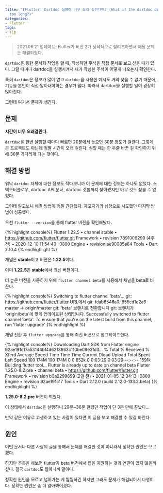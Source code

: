 ```yaml
---
title: "[Flutter] Dartdoc 실행이 너무 오래 걸린다면? (What if the dartdoc documenting time is
  too long?)"
categories:
- Flutter
tags:
- Tip
---
```


> 2021.06.21 업데이트: Flutter가 버전 2가 정식적으로 릴리즈하면서 해당 문제는 해결되었다.

`dartdoc`을 통한 문서화 작업을 할 때, 작성하던 주석을 직접 문서로 보고 싶을 때가 있다. 그럴 때마다 dartdoc을 실행시켜서 내가 작성한 주석이 어떻게 나오는지 확인한다.

특히 `dartdoc`은 정보가 많이 없고 `dartdoc`을 사용한 예시도 거의 찾을 수 없기 때문에, 기능을 본인이 직접 알아내야하는 경우가 많다. 따라서 dartdoc을 실행할 일이 굉장히 많아진다.

그런데 여기서 문제가 생긴다.

## 문제

**시간이 너무 오래걸린다.**

`dartdoc`을 한번 실행할 때마다 빠르면 20분에서 늦으면 30분 정도가 걸린다. 그렇게 큰 프로젝트도 아닌데 정말 시간이 오래 걸린다. 심할 때는 한 두줄 바꾼 걸 확인하기 위해 30분 기다리게 되는 것이다.

## 해결 방법
워낙 `dartdoc` 자체에 대한 정보도 적다보니까 이 문제에 대한 정보는 하나도 없었다. 스택오버플로우, dartdoc API 문서, dartdoc 깃헙까지 찾아봤지만  아무 것도 찾을 수 없었다.

그런데 알고보니 해결 방법이 정말 간단했다. 자포자기의 심정으로 시도했던 마지막 방법이 성공했다.

우선 `flutter --version`을 통해 flutter 버젼을 확인해봤다.

{% highlight console%}
Flutter 1.22.5 • channel stable • https://github.com/flutter/flutter.git
Framework • revision 7891006299 (4주 전) • 2020-12-10 11:54:40 -0800
Engine • revision ae90085a84
Tools • Dart 2.10.4
{% endhighlight %}

채널은 **stable**이고 버젼은 **1.22.5**이다.

이미 **1.22.5**은  **stable**에서 최신 버전이다.

더 높은 버전을 사용하기 위해 `flutter channel beta`를 사용해서 채널을 beta로 바꾼다.

{% highlight console%}
Switching to flutter channel 'beta'...
git: https://github.com/flutter/flutter URL에서
git:    fdab8546a0..655cd1e2a6  master     -> origin/master
git: 'beta' 브랜치로 전환합니다
git: 브랜치가 'origin/beta'에 맞게 업데이트된 상태입니다.
Successfully switched to flutter channel 'beta'.
To ensure that you're on the latest build from this channel, run 'flutter upgrade'
{% endhighlight %}

채널 전환 후 `flutter upgrade`를 통해 최신 버젼으로 업그레이드한다.

{% highlight console%}
Downloading Dart SDK from Flutter engine 92ae191c17a53144bf4d62f3863c110be08e3fd3...
  % Total    % Received % Xferd  Average Speed   Time    Time     Time  Current
                                 Dload  Upload   Total   Spent    Left  Speed
100  174M  100  174M    0     0   852k      0  0:03:29  0:03:29 --:--:-- 1591k
Building flutter tool...
Flutter is already up to date on channel beta
Flutter 1.25.0-8.2.pre • channel beta • https://github.com/flutter/flutter.git
Framework • revision b0a2299859 (2일 전) • 2021-01-05 12:34:13 -0800
Engine • revision 92ae191c17
Tools • Dart 2.12.0 (build 2.12.0-133.2.beta)
{% endhighlight %}

**1.25.0-8.2.pre** 버젼이 되었다.

이 상태에서 `dartdoc`을 실행하니 20분~30분 걸렸던 작업이 단 3분 만에 끝났다\...

만약 같은 이유로 고생하고 있는 사람이 있다면 이 글을 보고 해결할 수 있길 바란다.
## 원인
어떤 문서나 다른 사람의 글을 통해서 문제를 해결한 것이 아니라서 정확한 원인은 모르겠다.

하지만 추측을 해보면 flutter가 beta 버젼에서 웹을 지원하는 것과 연관이 있지 않을까 싶다. 결국 `dartdoc`도 웹이니까 말이다.

정확한 원인을 모르고 넘어가는 게 찝찝하긴 하지만 그래도 문제가 해결되어서 다행이다. 정확한 원인은 좀 더 알아봐야겠다.
